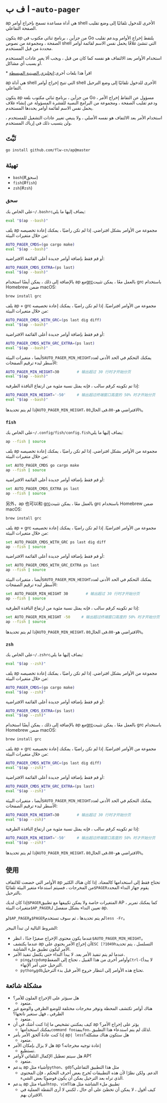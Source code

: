 # ا ف ب -`auto-pager`

ap هي أداة مساعدة تسمح بإخراج أوامر shell الأخرى للدخول تلقائيًا إلى وضع تقليب الصفحة التفاعلي.

يتكون ap من جزأين ، برنامج ثنائي مكتوب في Go يلتقط إخراج الأوامر ويدعم تقليب الصفحة ، ومجموعة من نصوص shell التي تنشئ غلافًا يحمل نفس الاسم لقائمة أوامر محددة من قبل المستخدم.

استخدام الأوامر بعد الالتفاف هو نفسه كما كان من قبل ، ويجب ألا يغير عادات المستخدم أو يسبب أي مشاكل.

\* اقرأ هذا بلغات أخرى:[إنجليزي](README_en.md),[الصينية المبسطة](README.md)

ap هي أداة shell التي تتيح إخراج أوامر shell الأخرى للدخول تلقائيًا إلى وضع الترحيل التفاعلي.

يتكون ap من جزأين ، برنامج ثنائي مكتوب بلغة Go ، مسؤول عن التقاط إخراج الأمر ودعم تقليب الصفحة ،
ومجموعة من البرامج النصية للقشرة المسؤولة عن إنشاء غلاف يحمل نفس الاسم لقائمة أوامر يحددها المستخدم.

استخدام الأمر بعد الالتفاف هو نفسه الأصلي ، ولا ينبغي تغيير عادات التشغيل للمستخدم ، ولن يتسبب ذلك في إرباك المستخدم.

## ثَبَّتَ

    go install github.com/flw-cn/ap@master

## تهيئة

-   `bash`(#سحق)
-   `fish`(#`fish`)
-   `zsh`(#`zsh`)

### سحق

على الخاص بك`~/.bashrc`يضاف إليها ما يلي:

```sh
eval "$(ap --bash)"
```

يلف ap مجموعة من الأوامر بشكل افتراضي. إذا لم تكن راضيًا ، يمكنك إعادة تخصيصه من خلال متغيرات البيئة:

```sh
AUTO_PAGER_CMDS=(go cargo make)
eval "$(ap --bash)"
```

أو قم فقط بإضافة أوامر جديدة أعلى القائمة الافتراضية:

```sh
AUTO_PAGER_CMDS_EXTRA=(ps last)
eval "$(ap --bash)"
```

بالإضافة إلى ذلك ، يمكن أيضًا استخدام ap مع[grc](https://github.com/garabik/grc)بالعمل معًا ، يمكن تثبيت grc باستخدام Homebrew ضمن macOS:

```sh
brew install grc
```

يلف ap + grc مجموعة من الأوامر افتراضيًا. إذا لم تكن راضيًا ، يمكنك إعادة تخصيصه من خلال متغيرات البيئة:

```sh
AUTO_PAGER_CMDS_WITH_GRC=(ps last dig diff)
eval "$(ap --bash)"
```

أو قم فقط بإضافة أوامر جديدة أعلى القائمة الافتراضية:

```sh
AUTO_PAGER_CMDS_WITH_GRC_EXTRA=(ps last)
eval "$(ap --bash)"
```

أيضا ، متغيرات البيئة`$AUTO_PAGER_MIN_HEIGHT`يمكنك التحكم في الحد الأدنى لعدد الأسطر لبدء ترقيم الصفحات:

```sh
AUTO_PAGER_MIN_HEIGHT=30        # 输出超过 30 行时才开始分页
eval "$(ap --bash)"
```

إذا تم تكوينه كرقم سالب ، فإنه يمثل نسبة مئوية من ارتفاع النافذة الطرفية:

```sh
AUTO_PAGER_MIN_HEIGHT='-50'     # 输出超过终端窗口高度的 50% 时才开始分页
eval "$(ap --bash)"
```

إذا لم يتم تحديدها`AUTO_PAGER_MIN_HEIGHT`، الافتراضي هو`-80`،فى الحال`80%`。

### `fish`

على الخاص بك`~/.config/fish/config.fish`يضاف إليها ما يلي:

```sh
ap --fish | source
```

يلف ap مجموعة من الأوامر بشكل افتراضي. إذا لم تكن راضيًا ، يمكنك إعادة تخصيصه من خلال متغيرات البيئة:

```sh
set AUTO_PAGER_CMDS go cargo make
ap --fish | source
```

أو قم فقط بإضافة أوامر جديدة أعلى القائمة الافتراضية:

```sh
set AUTO_PAGER_CMDS_EXTRA ps last
ap --fish | source
```

另外，ap 也可以和 [grc](https://github.com/garabik/grc)بالعمل معًا ، يمكن تثبيت grc باستخدام Homebrew ضمن macOS:

```sh
brew install grc
```

يلف ap + grc مجموعة من الأوامر افتراضيًا. إذا لم تكن راضيًا ، يمكنك إعادة تخصيصه من خلال متغيرات البيئة:

```sh
set AUTO_PAGER_CMDS_WITH_GRC ps last dig diff
ap --fish | source
```

أو قم فقط بإضافة أوامر جديدة أعلى القائمة الافتراضية:

```sh
set AUTO_PAGER_CMDS_WITH_GRC_EXTRA ps last
ap --fish | source
```

أيضا ، متغيرات البيئة`$AUTO_PAGER_MIN_HEIGHT`يمكنك التحكم في الحد الأدنى لعدد الأسطر لبدء ترقيم الصفحات:

```sh
set AUTO_PAGER_MIN_HEIGHT 30        # 输出超过 30 行时才开始分页
ap --fish | source
```

إذا تم تكوينه كرقم سالب ، فإنه يمثل نسبة مئوية من ارتفاع النافذة الطرفية:

```sh
set AUTO_PAGER_MIN_HEIGHT -50     # 输出超过终端窗口高度的 50% 时才开始分页
ap --fish | source
```

إذا لم يتم تحديدها`AUTO_PAGER_MIN_HEIGHT`، الافتراضي هو`-80`،فى الحال`80%`。

### `zsh`

على الخاص بك`~/.zshrc`يضاف إليها ما يلي:

```sh
eval "$(ap --zsh)"
```

يلف ap مجموعة من الأوامر بشكل افتراضي. إذا لم تكن راضيًا ، يمكنك إعادة تخصيصه من خلال متغيرات البيئة:

```sh
AUTO_PAGER_CMDS=(go cargo make)
eval "$(ap --zsh)"
```

أو قم فقط بإضافة أوامر جديدة أعلى القائمة الافتراضية:

```sh
AUTO_PAGER_CMDS_EXTRA=(ps last)
eval "$(ap --zsh)"
```

بالإضافة إلى ذلك ، يمكن أيضًا استخدام ap مع[grc](https://github.com/garabik/grc)بالعمل معًا ، يمكن تثبيت grc باستخدام Homebrew ضمن macOS:

```sh
brew install grc
```

يلف ap + grc مجموعة من الأوامر افتراضيًا. إذا لم تكن راضيًا ، يمكنك إعادة تخصيصه من خلال متغيرات البيئة:

```sh
AUTO_PAGER_CMDS_WITH_GRC=(ps last dig diff)
eval "$(ap --zsh)"
```

أو قم فقط بإضافة أوامر جديدة أعلى القائمة الافتراضية:

```sh
AUTO_PAGER_CMDS_WITH_GRC_EXTRA=(ps last)
eval "$(ap --zsh)"
```

أيضا ، متغيرات البيئة`$AUTO_PAGER_MIN_HEIGHT`يمكنك التحكم في الحد الأدنى لعدد الأسطر لبدء ترقيم الصفحات:

```sh
AUTO_PAGER_MIN_HEIGHT=30        # 输出超过 30 行时才开始分页
eval "$(ap --zsh)"
```

إذا تم تكوينه كرقم سالب ، فإنه يمثل نسبة مئوية من ارتفاع النافذة الطرفية:

```sh
AUTO_PAGER_MIN_HEIGHT='-50'     # 输出超过终端窗口高度的 50% 时才开始分页
eval "$(ap --zsh)"
```

إذا لم يتم تحديدها`AUTO_PAGER_MIN_HEIGHT`، الافتراضي هو`-80`،فى الحال`80%`。

## 使用

الأوامر التي خضعت للالتفاف ap تحتاج فقط إلى استخدامها كالمعتاد.
إذا كان هناك الكثير من المخرجات ، فسيتم استدعاء متغير البيئة تلقائيًا`$PAGER`يقوم جهاز النداء المحدد بالترحيل.

إذا كان لديك`$PAGER`المتغيرات خاصة ولا يمكن تكييفها مع تطبيق AP ، كما يمكنك تمرير متغيرات البيئة`$AP_PAGER`تعيين النداء بشكل منفصل لـ ap.

لو`$AP_PAGER`و`$PAGER`لم يتم تحديدها ، ثم سوف تستخدم`less -Fr`。

الشروط التالية لن تبدأ البيجر:

-   عندما يكون محتوى الإخراج صغيرًا جدًا ، انظر`$AUTO_PAGER_MIN_HEIGHT`。
-   عندما يكتشف ap أن إخراج الأمر يحتوي على`ESC [?1049h`التسلسل ، يتم تحديد الأمر ليكون تطبيق ملء الشاشة.
-   عندما لم يتم تنفيذ الأمر بعد. لا يبدأ النداء حتى يكتمل تنفيذ الأمر.
    -   `ping`و`tcpdump`وأوامر أخرى من هذا القبيل ، تحتاج إلى الضغط`Ctrl-C`لا يبدأ الترحيل حتى أمر الإنهاء.
    -   `python`و`gdb`تحتاج هذه الأوامر إلى انتظار خروج الأمر قبل بدء الترحيل.

## مشكلة شائعة

-   هل سيؤثر على الإخراج الملون للأمر؟
    -   متعود.
-   هناك أوامر تكتشف المحطة وتوفر مخرجات مختلفة للوضع الطرفي والوضع غير الطرفي ، فهل ستغير ناتجها؟
    -   متعود.
-   كيف يمكنني تشخيص ما إذا كنت أشك في أن ap يؤثر على إخراج الأمر؟
    -   يمكنك استخدامها`command foo`ينفذ`foo`، لذلك لم يتم استدعاء هذا التطبيق.
-   إذا كنت عادةً ألحق الأمر بأمر ap`| less`هل ستكون هناك مشكلة؟
    -   متعود.
-   هل لا يزال بإمكان الأمر ap إعادة توجيه مخرجاته؟
    -   تستطيع.
-   هل سيتم تعطيل الإكمال التلقائي لأوامر AP؟
    -   متعود.
-   يدعم ap أشياء مثل`python`、`gdb`مثل هذا التطبيق التفاعلي؟
    -   الدعم. ولكن نظرًا لأن هذه التطبيقات تُخرج بعض أحرف التحكم ، فإن المحتوى الذي تراه بعد الترحيل يمكن أن يكون فوضويًا بعض الشيء.
-   يدعم ap أشياء مثل`htop`、`vim`تطبيق ملء الشاشة مثل هذا؟
    -   كيف أقول ، لا يمكن أن تخطئ على أي حال ، لكنني لا أرى النقطة العملية في الاقتران بهم.
